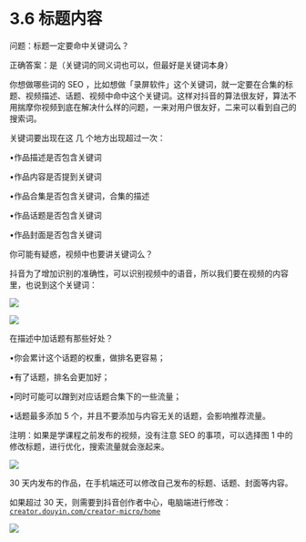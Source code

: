 # 3.6 标题内容

问题：标题一定要命中关键词么？

正确答案：是（关键词的同义词也可以，但最好是关键词本身）

你想做哪些词的 SEO ，比如想做「录屏软件」这个关键词，就一定要在合集的标题、视频描述、话题、视频中命中这个关键词。这样对抖音的算法很友好，算法不用揣摩你视频到底在解决什么样的问题，一来对用户很友好，二来可以看到自己的搜索词。

关键词要出现在这 几 个地方出现超过一次：

•作品描述是否包含关键词

•作品内容是否提到关键词

•作品合集是否包含关键词，合集的描述

•作品话题是否包含关键词

•作品封面是否包含关键词

你可能有疑惑，视频中也要讲关键词么？

抖音为了增加识别的准确性，可以识别视频中的语音，所以我们要在视频的内容里，也说到这个关键词：

![](img/7e35d8a2214941dc6922c9ef6e112c04.png)

![](img/9d420576e7d194084c076c57bb51e017.png)

在描述中加话题有那些好处？

•你会累计这个话题的权重，做排名更容易；

•有了话题，排名会更加好；

•同时可能可以蹭到对应话题合集下的一些流量；

•话题最多添加 5 个，并且不要添加与内容无关的话题，会影响推荐流量。

注明：如果是学课程之前发布的视频，没有注意 SEO 的事项，可以选择图 1 中的修改标题，进行优化，搜索流量就会涨起来。

![](img/5a8141da3e7ac53eadfa0fd9b97c8b35.png)

30 天内发布的作品，在手机端还可以修改自己发布的标题、话题、封面等内容。

如果超过 30 天，则需要到抖音创作者中心，电脑端进行修改：[`creator.douyin.com/creator-micro/home`](https://creator.douyin.com/creator-micro/home)

![](img/75a2819e1a58997a8c18fd3150be6c39.png)